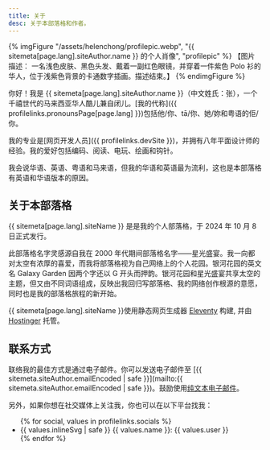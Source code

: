 ```yaml
---
title: 关于
desc: 关于本部落格和作者。
---
```

{% imgFigure "/assets/helenchong/profilepic.webp", "{{ sitemeta[page.lang].siteAuthor.name }} 的个人肖像", "profilepic" %}
【图片描述： 一名浅色皮肤、黑色头发、戴着一副红色眼镜，并穿着一件紫色 Polo 衫的华人，位于浅紫色背景的卡通数字插画。描述结束。】
{% endimgFigure %}

你好！我是 {{ sitemeta[page.lang].siteAuthor.name }}（中文姓氏：张），一个千禧世代的马来西亚华人酷儿兼自闭儿。[我的代称]({{ profilelinks.pronounsPage[page.lang] }})包括他/你、tā/你、她/妳和粤语的佢/你。

我的专业是[网页开发人员]({{ profilelinks.devSite }})，并拥有八年平面设计师的经验。我的爱好包括编码、阅读、电玩、绘画和钩针。

我会说华语、英语、粤语和马来语，但我的华语和英语最为流利，这也是本部落格有英语和华语版本的原因。

## 关于本部落格

{{ sitemeta[page.lang].siteName }} 是是我的个人部落格，于 2024 年 10 月 8 日正式发行。

此部落格名字灵感源自我在 2000 年代期间部落格名字——星光盛宴。我一向都对太空有浓厚的喜爱，而我将部落格视为自己网络上的个人花园。银河花园的英文名 Galaxy Garden 因两个字还以 G 开头而押韵。银河花园和星光盛宴共享太空的主题，但又由不同词语组成，反映出我回归写部落格、我的网络创作根源的意愿，同时也是我的部落格旅程的新开始。

{{ sitemeta[page.lang].siteName }}使用静态网页生成器 [Eleventy](https://www.11ty.dev/) 构建, 并由 [Hostinger](https://www.hostinger.my/) 托管。

## 联系方式

联络我的最佳方式是通过电子邮件。你可以发送电子邮件至 [{{ sitemeta.siteAuthor.emailEncoded | safe }}](mailto:{{ sitemeta.siteAuthor.emailEncoded | safe }})。鼓励使用[纯文本电子邮件](https://useplaintext.email/)。

另外，如果你想在社交媒体上关注我，你也可以在以下平台找我：
<ul>
    {% for social, values in profilelinks.socials %}
    <li>
        {{ values.inlineSvg | safe }} {{ values.name }}:
        <a{% if values.isExternalLink %} class="external-link"{% endif %} href="{{ values.url }}">{{ values.user }}</a>
    </li>
    {% endfor %}
</ul>